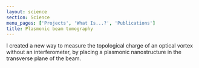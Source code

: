 ```yaml
---
layout: science
section: Science
menu_pages: ['Projects', 'What Is...?', 'Publications']
title: Plasmonic beam tomography
---
```

I created a new way to measure the topological charge of an optical vortex without an interferometer, by placing a plasmonic nanostructure in the transverse plane of the beam.

